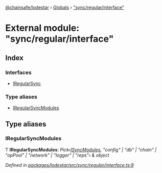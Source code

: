 [@chainsafe/lodestar](../README.md) › [Globals](../globals.md) › ["sync/regular/interface"](_sync_regular_interface_.md)

# External module: "sync/regular/interface"

## Index

### Interfaces

* [IRegularSync](../interfaces/_sync_regular_interface_.iregularsync.md)

### Type aliases

* [IRegularSyncModules](_sync_regular_interface_.md#iregularsyncmodules)

## Type aliases

###  IRegularSyncModules

Ƭ **IRegularSyncModules**: *Pick‹[ISyncModules](../interfaces/_sync_index_.isyncmodules.md), "config" | "db" | "chain" | "opPool" | "network" | "logger" | "reps"› & object*

*Defined in [packages/lodestar/src/sync/regular/interface.ts:9](https://github.com/ChainSafe/lodestar/blob/4796680/packages/lodestar/src/sync/regular/interface.ts#L9)*
